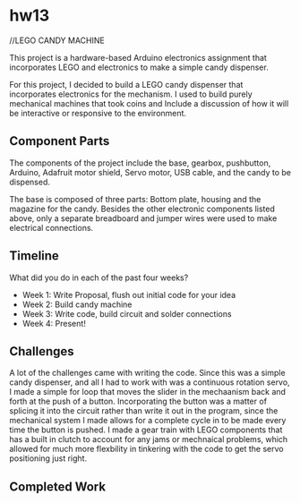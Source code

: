 # hw13
//LEGO CANDY MACHINE

This project is a hardware-based Arduino electronics assignment that incorporates LEGO and electronics to make a simple candy dispenser.

For this project, I decided to build a LEGO candy dispenser that incorporates electronics for the mechanism. I used to build purely mechanical machines that took coins and 
Include a discussion of how it will be interactive or responsive to the environment.

## Component Parts

The components of the project include the base, gearbox, pushbutton, Arduino, Adafruit motor shield, Servo motor, USB cable, and the candy to be dispensed. 

The base is composed of three parts: Bottom plate, housing and the magazine for the candy. 
Besides the other electronic components listed above, only a separate breadboard and jumper wires were used to make electrical connections. 

## Timeline

What did you do in each of the past four weeks?

- Week 1: Write Proposal, flush out initial code for your idea
- Week 2: Build candy machine
- Week 3: Write code, build circuit and solder connections
- Week 4: Present!
 
## Challenges

A lot of the challenges came with writing the code. Since this was a simple candy dispenser, and all I had to work with was a continuous rotation servo, I made a simple for loop that moves the slider in the mechaanism back and forth at the push of a button. Incorporating the button was a matter of splicing it into the circuit rather than write it out in the program, since the mechanical system I made allows for a complete cycle in to be made every time the button is pushed. I made a gear train with LEGO components that has a built in clutch to account for any jams or mechnaical problems, which allowed for much more flexbility in tinkering with the code to get the servo positioning just right.

## Completed Work
